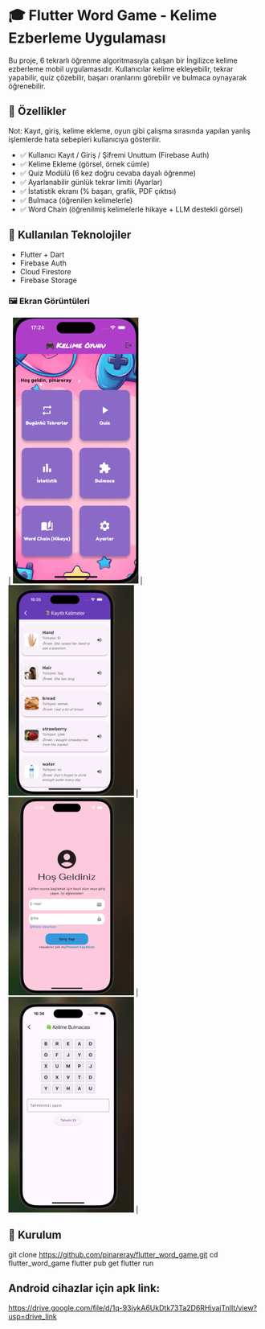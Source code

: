 
# 🎓 Flutter Word Game - Kelime Ezberleme Uygulaması

Bu proje, 6 tekrarlı öğrenme algoritmasıyla çalışan bir İngilizce kelime ezberleme mobil uygulamasıdır. Kullanıcılar kelime ekleyebilir, tekrar yapabilir, quiz çözebilir, başarı oranlarını görebilir ve bulmaca oynayarak öğrenebilir. 

## 🚀 Özellikler

Not: Kayıt, giriş, kelime ekleme, oyun gibi çalışma sırasında yapılan yanlış işlemlerde hata sebepleri kullanıcıya gösterilir.

- ✅ Kullanıcı Kayıt / Giriş / Şifremi Unuttum (Firebase Auth)
- ✅ Kelime Ekleme (görsel, örnek cümle)
- ✅ Quiz Modülü (6 kez doğru cevaba dayalı öğrenme)
- ✅ Ayarlanabilir günlük tekrar limiti (Ayarlar)
- ✅ İstatistik ekranı (% başarı, grafik, PDF çıktısı)
- ✅ Bulmaca (öğrenilen kelimelerle)
- ✅ Word Chain (öğrenilmiş kelimelerle hikaye + LLM destekli görsel)

## 🧠 Kullanılan Teknolojiler

- Flutter + Dart
- Firebase Auth
- Cloud Firestore
- Firebase Storage


### 🖼️ Ekran Görüntüleri


| <img src="assets/screenshots/wordgame.jpeg" width="250"/> | <img src="assets/screenshots/words.jpeg" width="250"/> | <img src="assets/screenshots/login.jpeg" width="250"/> | <img src="assets/screenshots/puzzle.jpeg" width="250"/> |




## 🧪 Kurulum

git clone https://github.com/pinareray/flutter_word_game.git
cd flutter_word_game
flutter pub get
flutter run

## Android cihazlar için apk link:
https://drive.google.com/file/d/1q-93jykA6UkDtk73Ta2D6RHiyajTnlIt/view?usp=drive_link

